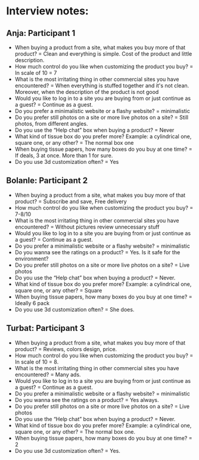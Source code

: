 ﻿# Interview notes:

## Anja: Participant 1

* When buying a product from a site, what makes you buy more of that product?
= Clean and everything is simple. Cost of the product and little description.
* How much control do you like when customizing the product you buy?
= In scale of 10 = 7
* What is the most irritating thing in other commercial sites you have encountered?
= When everything is stuffed together and it's not clean. Moreover, when the description of the product is not good
* Would you like to log in to a site you are buying from or just continue as a guest?
= Continue as a guest.
* Do you prefer a minimalistic website or a flashy website?
= minimalistic
* Do you prefer still photos on a site or more live photos on a site?
= Still photos, from different angles.
* Do you use the “Help chat” box when buying a product?
= Never
* What kind of tissue box do you prefer more? Example: a cylindrical one, square one, or any other?
= The normal box one
*  When buying tissue papers, how many boxes do you buy at one time?
= If deals, 3 at once. More than 1 for sure.
* Do you use 3d customization often?
= Yes

## 	Bolanle: Participant 2

* When buying a product from a site, what makes you buy more of that product?
= Subscribe and save, Free delivery
* How much control do you like when customizing the product you buy?
= 7-8/10
* What is the most irritating thing in other commercial sites you have encountered?
= Without pictures review unnecessary stuff
* Would you like to log in to a site you are buying from or just continue as a guest?
= Continue as a guest.
* Do you prefer a minimalistic website or a flashy website?
= minimalistic
* Do you wanna see the ratings on a product?
= Yes. Is it safe for the environment?
* Do you prefer still photos on a site or more live photos on a site?
= Live photos
* Do you use the “Help chat” box when buying a product?
= Never.
* What kind of tissue box do you prefer more? Example: a cylindrical one, square one, or any other?
= Square
* When buying tissue papers, how many boxes do you buy at one time?
= Ideally 6 pack
* Do you use 3d customization often?
= She does.

## Turbat: Participant 3

* When buying a product from a site, what makes you buy more of that product?
= Reviews, colors design, price.
* How much control do you like when customizing the product you buy?
= In scale of 10 = 8.
* What is the most irritating thing in other commercial sites you have encountered?
= Many ads.
* Would you like to log in to a site you are buying from or just continue as a guest?
= Continue as a guest.
* Do you prefer a minimalistic website or a flashy website?
= minimalistic
* Do you wanna see the ratings on a product?
= Yes always.
* Do you prefer still photos on a site or more live photos on a site?
= Live photos
* Do you use the “Help chat” box when buying a product?
= Never.
* What kind of tissue box do you prefer more? Example: a cylindrical one, square one, or any other?
= The normal box one.
* When buying tissue papers, how many boxes do you buy at one time?
= 2
* Do you use 3d customization often?
= Yes.
